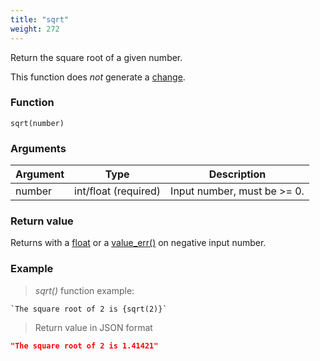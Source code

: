 ```yaml
---
title: "sqrt"
weight: 272
---
```


Return the square root of a given number.

This function does *not* generate a [change](../../../overview/changes).

### Function

`sqrt(number)`

### Arguments

Argument | Type                 | Description
-------- | -------------------- | ------------
number   | int/float (required) | Input number, must be >= 0.

### Return value

Returns with a [float](../../../data-types/float) or a [value_err()](../../../errors/value_err) on negative input number.

### Example

> _sqrt()_ function example:

```thingsdb,json_response
`The square root of 2 is {sqrt(2)}`
```

> Return value in JSON format

```json
"The square root of 2 is 1.41421"
```
